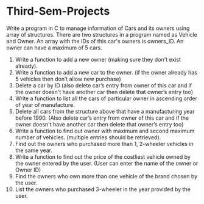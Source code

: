 # Third-Sem-Projects

Write a program in C to manage information of Cars and its owners using array of structures. There are two structures in a program named as Vehicle and Owner.
An array with the IDs of this car's owners is owners_ID. An owner can have a maximum of 5 cars.

1. Write a function to add a new owner (making sure they don't exist already).
2. Write a function to add a new car to the owner. (if the owner already has 5 vehicles then don’t allow new purchase)
3. Delete a car by ID (also delete car’s entry from owner of this car and if the owner doesn't have another car then delete that owner’s entry too)
4. Write a function to list all the cars of particular owner in ascending order of year of manufacture.
5. Delete all cars from the structure above that have a manufacturing year before 1990. (Also delete car’s entry from owner of this car and if the owner doesn't have another car then delete that owner’s entry too)
6. Write a function to find out owner with maximum and second maximum number of vehicles. (multiple entries should be retrieved).
7. Find out the owners who purchased more than 1, 2-wheeler vehicles in the same year.
8. Write a function to find out the price of the costliest vehicle owned by the owner entered by the user. (User can enter the name of the owner or Owner ID)
9. Find the owners who own more than one vehicle of the brand chosen by the user.
10. List the owners who purchased 3-wheeler in the year provided by the user.
